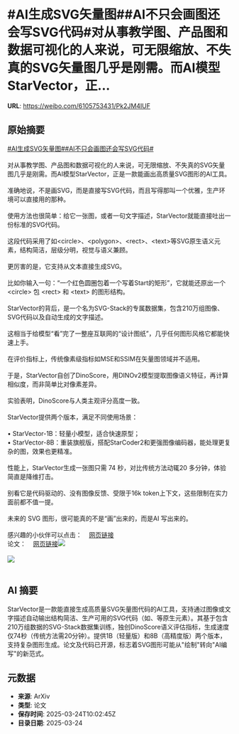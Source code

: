 # #AI生成SVG矢量图##AI不只会画图还会写SVG代码#对从事教学图、产品图和数据可视化的人来说，可无限缩放、不失真的SVG矢量图几乎是刚需。而AI模型StarVector，正...

**URL**: https://weibo.com/6105753431/Pk2JM4IUF

## 原始摘要

<a href="https://m.weibo.cn/search?containerid=231522type%3D1%26t%3D10%26q%3D%23AI%E7%94%9F%E6%88%90SVG%E7%9F%A2%E9%87%8F%E5%9B%BE%23&amp;extparam=%23AI%E7%94%9F%E6%88%90SVG%E7%9F%A2%E9%87%8F%E5%9B%BE%23" data-hide=""><span class="surl-text">#AI生成SVG矢量图#</span></a><a href="https://m.weibo.cn/search?containerid=231522type%3D1%26t%3D10%26q%3D%23AI%E4%B8%8D%E5%8F%AA%E4%BC%9A%E7%94%BB%E5%9B%BE%E8%BF%98%E4%BC%9A%E5%86%99SVG%E4%BB%A3%E7%A0%81%23&amp;extparam=%23AI%E4%B8%8D%E5%8F%AA%E4%BC%9A%E7%94%BB%E5%9B%BE%E8%BF%98%E4%BC%9A%E5%86%99SVG%E4%BB%A3%E7%A0%81%23" data-hide=""><span class="surl-text">#AI不只会画图还会写SVG代码#</span></a><br><br>对从事教学图、产品图和数据可视化的人来说，可无限缩放、不失真的SVG矢量图几乎是刚需。而AI模型StarVector，正是一款能画出高质量SVG图形的AI工具。<br><br>准确地说，不是画SVG，而是直接写SVG代码，而且写得那叫一个优雅，生产环境可以直接用的那种。<br><br>使用方法也很简单：给它一张图，或者一句文字描述，StarVector就能直接吐出一份标准的SVG代码。<br><br>这段代码采用了如&lt;circle&gt;、&lt;polygon&gt;、&lt;rect&gt;、&lt;text&gt;等SVG原生语义元素，结构简洁，层级分明，视觉与语义兼顾。<br><br>更厉害的是，它支持从文本直接生成SVG。<br><br>比如你输入一句：“一个红色圆圈包着一个写着Start的矩形”，它就能还原出一个 &lt;circle&gt; 包 &lt;rect&gt; 和 &lt;text&gt; 的图形结构。<br><br>StarVector的背后，是一个名为SVG-Stack的专属数据集，包含210万组图像、SVG代码以及自动生成的文字描述。<br><br>这相当于给模型“看”完了一整座互联网的“设计图纸”，几乎任何图形风格它都能快速上手。<br><br>在评价指标上，传统像素级指标如MSE和SSIM在矢量图领域并不适用。<br><br>于是，StarVector自创了DinoScore，用DINOv2模型提取图像语义特征，再计算相似度，而非简单比对像素差异。<br><br>实验表明，DinoScore与人类主观评分高度一致。<br><br>StarVector提供两个版本，满足不同使用场景：<br><br>• StarVector-1B：轻量小模型，适合快速原型；<br>• StarVector-8B：重装旗舰版，搭配StarCoder2和更强图像编码器，能处理更复杂的图，效果也更精准。<br>  <br>性能上，StarVector生成一张图只需 74 秒，对比传统方法动辄20 多分钟，体验简直是降维打击。<br><br>别看它是代码驱动的、没有图像反馈、受限于16k token上下文，这些限制在实力面前都不值一提。<br><br>未来的 SVG 图形，很可能真的不是“画”出来的，而是AI 写出来的。<br><br>感兴趣的小伙伴可以点击：<a href="https://weibo.cn/sinaurl?u=https%3A%2F%2Fgithub.com%2Fjoanrod%2Fstar-vector" data-hide=""><span class="url-icon"><img style="width: 1rem;height: 1rem" src="https://h5.sinaimg.cn/upload/2015/09/25/3/timeline_card_small_web_default.png" referrerpolicy="no-referrer"></span><span class="surl-text">网页链接</span></a><br>论文：<a href="https://weibo.cn/sinaurl?u=https%3A%2F%2Farxiv.org%2Fabs%2F2312.11556" data-hide=""><span class="url-icon"><img style="width: 1rem;height: 1rem" src="https://h5.sinaimg.cn/upload/2015/09/25/3/timeline_card_small_web_default.png" referrerpolicy="no-referrer"></span><span class="surl-text">网页链接</span></a><img style="" src="https://tvax2.sinaimg.cn/large/006Fd7o3gy1hzs6fb5x1ij30zk09o7dc.jpg" referrerpolicy="no-referrer"><br><br><img style="" src="https://tvax3.sinaimg.cn/large/006Fd7o3gy1hzs6fcxqkjj30zk0gxdth.jpg" referrerpolicy="no-referrer"><br><br>

## AI 摘要

StarVector是一款能直接生成高质量SVG矢量图代码的AI工具，支持通过图像或文字描述自动输出结构简洁、生产可用的SVG代码（如<circle>、<rect>等原生元素）。其基于包含210万组数据的SVG-Stack数据集训练，独创DinoScore语义评估指标，生成速度仅74秒（传统方法需20分钟）。提供1B（轻量版）和8B（高精度版）两个版本，支持复杂图形生成。论文及代码已开源，标志着SVG图形可能从"绘制"转向"AI编写"的新范式。

## 元数据

- **来源**: ArXiv
- **类型**: 论文
- **保存时间**: 2025-03-24T10:02:45Z
- **目录日期**: 2025-03-24
